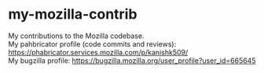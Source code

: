 # my-mozilla-contrib
My contributions to the Mozilla codebase.
<br/>
My pahbricator profile (code commits and reviews): https://phabricator.services.mozilla.com/p/kanishk509/
<br/>
My bugzilla profile: https://bugzilla.mozilla.org/user_profile?user_id=665645
